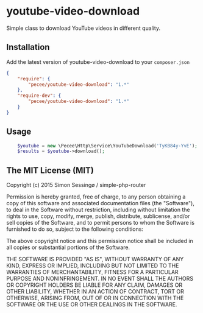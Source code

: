 # youtube-video-download
Simple class to download YouTube videos in different quality.

## Installation
Add the latest version of youtube-video-download to your ```composer.json```

```json
{
    "require": {
        "pecee/youtube-video-download": "1.*"
    },
    "require-dev": {
        "pecee/youtube-video-download": "1.*"
    }
}
```

## Usage

```php
    $youtube = new \Pecee\Http\Service\YouTubeDownload('TyKB84y-YvE');
    $results = $youtube->download();
```

## The MIT License (MIT)

Copyright (c) 2015 Simon Sessingø / simple-php-router

Permission is hereby granted, free of charge, to any person obtaining a copy
of this software and associated documentation files (the "Software"), to deal
in the Software without restriction, including without limitation the rights
to use, copy, modify, merge, publish, distribute, sublicense, and/or sell
copies of the Software, and to permit persons to whom the Software is
furnished to do so, subject to the following conditions:

The above copyright notice and this permission notice shall be included in all
copies or substantial portions of the Software.

THE SOFTWARE IS PROVIDED "AS IS", WITHOUT WARRANTY OF ANY KIND, EXPRESS OR
IMPLIED, INCLUDING BUT NOT LIMITED TO THE WARRANTIES OF MERCHANTABILITY,
FITNESS FOR A PARTICULAR PURPOSE AND NONINFRINGEMENT. IN NO EVENT SHALL THE
AUTHORS OR COPYRIGHT HOLDERS BE LIABLE FOR ANY CLAIM, DAMAGES OR OTHER
LIABILITY, WHETHER IN AN ACTION OF CONTRACT, TORT OR OTHERWISE, ARISING FROM,
OUT OF OR IN CONNECTION WITH THE SOFTWARE OR THE USE OR OTHER DEALINGS IN THE
SOFTWARE.
